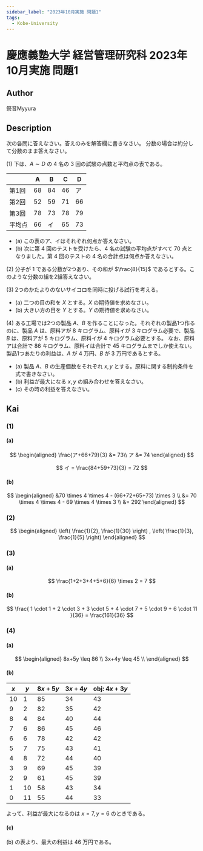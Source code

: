 ```yaml
---
sidebar_label: "2023年10月実施 問題1"
tags:
  - Kobe-University
---
```

# 慶應義塾大学 経営管理研究科 2023年10月実施 問題1

## **Author**
祭音Myyura

## **Description**
次の各問に答えなさい。答えのみを解答欄に書きなさい。
分数の場合は約分して分数のまま答えなさい。

(1) 下は、$A \sim D$ の $4$ 名の $3$ 回の試験の点数と平均点の表である。

|     | A  | B  | C  | D  |
| --- | -- | -- | -- | -- |
| 第1回 | 68 | 84 | 46 | ア  |
| 第2回 | 52 | 59 | 71 | 66 |
| 第3回 | 78 | 73 | 78 | 79 |
| 平均点 | 66 | イ | 65 | 73 |

- (a) この表のア、イはそれぞれ何点か答えなさい。
- (b) 次に第 $4$ 回のテストを受けたら、$4$ 名の試験の平均点がすべて $70$ 点となりました。第 $4$ 回のテストの $4$ 名の合計点は何点か答えなさい。

(2) 分子が $1$ である分数が2つあり、その和が $\frac{8}{15}$
であるとする。このような分数の組を2組答えなさい。

(3) 2つのかたよりのないサイコロを同時に投げる試行を考える。
- (a) 二つの目の和を $X$ とする。$X$ の期待値を求めなさい。
- (b) 大きい方の目を $Y$ とする。$Y$ の期待値を求めなさい。

(4) ある工場では2つの製品 $A、B$ を作ることになった。それぞれの製品1つ作るのに、製品 $A$ は、原料アが $8$ キログラム、原料イが $3$ キログラム必要で、製品 $B$ は、原料アが $5$ キログラム、原料イが $4$ キログラム必要とする。
なお、原料アは合計で $86$ キログラム、原料イは合計で $45$ キログラムまでしか使えない。製品1つあたりの利益は、$A$ が $4$ 万円、$B$ が $3$ 万円であるとする。

- (a) 製品 $A、B$ の生産個数をそれぞれ $x, y$ とする。原料に関する制約条件を式で書きなさい。
- (b) 利益が最大になる $x, y$ の組み合わせを答えなさい。
- (c) その時の利益を答えなさい。

## **Kai**
### (1)
#### (a)

$$
\begin{aligned}
  \frac{ア+66+79}{3} &= 73\\
ア &= 74
\end{aligned}
$$

$$
イ = \frac{84+59+73}{3} = 72
$$

#### (b)

$$
\begin{aligned}
  &70 \times 4 \times 4 - (66+72+65+73) \times 3 \\
  &= 70 \times 4 \times 4 - 69 \times 4 \times 3 \\
  &= 292
  \end{aligned}
$$

### (2)

$$
\begin{aligned}
  \left( \frac{1}{2}, \frac{1}{30} \right)
  ,
  \left( \frac{1}{3}, \frac{1}{5} \right)
\end{aligned}
$$

### (3)
#### (a)

$$
\frac{1+2+3+4+5+6}{6} \times 2 = 7
$$

#### (b)

$$
  \frac{
  1 \cdot 1 + 2 \cdot 3 + 3 \cdot 5 + 4 \cdot 7 + 5 \cdot 9 + 6 \cdot 11
  }{36}
  = \frac{161}{36}
$$

### (4)
#### (a)

$$
\begin{aligned}
  8x+5y \leq 86 \\
  3x+4y \leq 45 \\
\end{aligned}
$$

#### (b)

|$x$|$y$|$8x+5y$|$3x+4y$|obj: $4x+3y$|
|-|-|-|-|-|
|10|1|85|34|43|
|9|2|82|35|42|
|8|4|84|40|44|
|7|6|86|45|46|
|6|6|78|42|42|
|5|7|75|43|41|
|4|8|72|44|40|
|3|9|69|45|39|
|2|9|61|45|39|
|1|10|58|43|34|
|0|11|55|44|33|

よって、利益が最大になるのは $x=7,y=6$ のときである。

#### (c)

(b) の表より、最大の利益は $46$ 万円である。